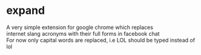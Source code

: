# expand
A very simple extension for google chrome which replaces <br>
internet slang acronyms with their full forms in facebook chat<br>
For now only capital words are replaced, i.e LOL should be typed instead of lol
